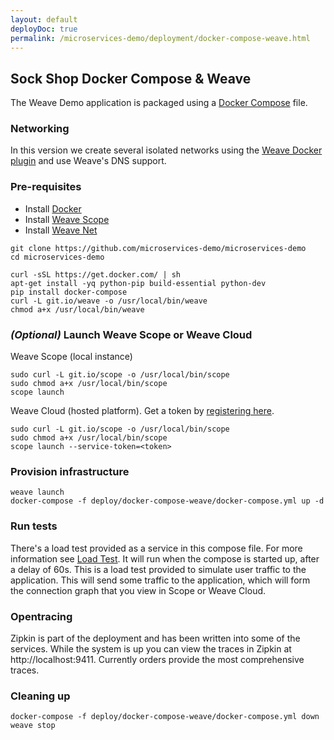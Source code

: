 ```yaml
---
layout: default
deployDoc: true
permalink: /microservices-demo/deployment/docker-compose-weave.html
---
```


## Sock Shop  Docker Compose & Weave

The Weave Demo application is packaged using a [Docker Compose](https://docs.docker.com/compose/) file.

### Networking

In this version we create several isolated networks using the [Weave Docker plugin](https://www.weave.works/docs/net/latest/plugin/) and use Weave's DNS support.

### Pre-requisites

- Install [Docker](https://www.docker.com/products/overview)
- Install [Weave Scope](https://www.weave.works/install-weave-scope/)
- Install [Weave Net](https://www.weave.works/install-weave-net/)

```
git clone https://github.com/microservices-demo/microservices-demo
cd microservices-demo
```

<!-- deploy-doc-start pre-install -->

    curl -sSL https://get.docker.com/ | sh
    apt-get install -yq python-pip build-essential python-dev
    pip install docker-compose
    curl -L git.io/weave -o /usr/local/bin/weave
    chmod a+x /usr/local/bin/weave

<!-- deploy-doc-end -->

### *(Optional)* Launch Weave Scope or Weave Cloud

Weave Scope (local instance)

    sudo curl -L git.io/scope -o /usr/local/bin/scope
    sudo chmod a+x /usr/local/bin/scope
    scope launch

Weave Cloud (hosted platform). Get a token by [registering here](http://cloud.weave.works/).

    sudo curl -L git.io/scope -o /usr/local/bin/scope
    sudo chmod a+x /usr/local/bin/scope
    scope launch --service-token=<token>

### Provision infrastructure

<!-- deploy-doc-start create-infrastructure -->

    weave launch
    docker-compose -f deploy/docker-compose-weave/docker-compose.yml up -d

<!-- deploy-doc-end -->

### Run tests

There's a load test provided as a service in this compose file. For more information see [Load Test](#loadtest). 
It will run when the compose is started up, after a delay of 60s. This is a load test provided to simulate user traffic to the application. 
This will send some traffic to the application, which will form the connection graph that you view in Scope or Weave Cloud. 

<!-- deploy-doc-hidden run-tests

    docker create -t -\-name healthcheck weaveworksdemos/healthcheck:snapshot -s user,catalogue,queue-master,cart,shipping,payment,orders -d 120 -r 5
    docker network connect dockercomposeweave_secure healthcheck
    docker network connect dockercomposeweave_internal healthcheck
    docker network connect dockercomposeweave_external healthcheck
    docker network connect dockercomposeweave_backoffice healthcheck
    docker start -a healthcheck

    if [ $? -ne 0 ]; then
        docker rm healthcheck
        exit 1;
    fi
    docker rm healthcheck

-->

### Opentracing

Zipkin is part of the deployment and has been written into some of the services.  While the system is up you can view the traces in
Zipkin at http://localhost:9411.  Currently orders provide the most comprehensive traces.

### Cleaning up

<!-- deploy-doc-start destroy-infrastructure -->

    docker-compose -f deploy/docker-compose-weave/docker-compose.yml down
    weave stop

<!-- deploy-doc-end -->
